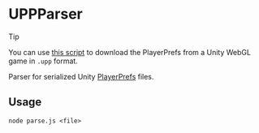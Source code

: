 # UPPParser

> [!TIP]
> You can use [this script](https://gist.github.com/nsfury/56a36be6039e887ac36226e22e5bd259) to download the PlayerPrefs from a Unity WebGL game in ``.upp`` format.

Parser for serialized Unity [PlayerPrefs](https://docs.unity3d.com/ScriptReference/PlayerPrefs.html) files.

## Usage

```
node parse.js <file>
```
